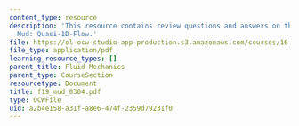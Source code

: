 ```yaml
---
content_type: resource
description: 'This resource contains review questions and answers on the topic of
  Mud: Quasi-1D-Flow.'
file: https://ol-ocw-studio-app-production.s3.amazonaws.com/courses/16-01-unified-engineering-i-ii-iii-iv-fall-2005-spring-2006/a2b4e158a31fa8e6474f2359d79231f0_f19_mud_0304.pdf
file_type: application/pdf
learning_resource_types: []
parent_title: Fluid Mechanics
parent_type: CourseSection
resourcetype: Document
title: f19_mud_0304.pdf
type: OCWFile
uid: a2b4e158-a31f-a8e6-474f-2359d79231f0
---
```

